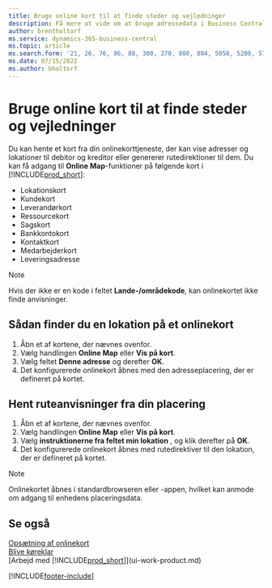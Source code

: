 ```yaml
---
title: Bruge online kort til at finde steder og vejledninger
description: Få mere at vide om at bruge adressedata i Business Central til at få et onlinekort med ruteanvisninger.
author: brentholtorf
ms.service: dynamics-365-business-central
ms.topic: article
ms.search.form: '21, 26, 76, 86, 88, 300, 370, 800, 804, 5050, 5200, 5703'
ms.date: 07/15/2022
ms.author: bholtorf
---
```

# <a name="use-online-maps-to-find-locations-and-directions"></a>Bruge online kort til at finde steder og vejledninger

Du kan hente et kort fra din onlinekorttjeneste, der kan vise adresser og lokationer til debitor og kreditor eller genererer rutedirektioner til dem. Du kan få adgang til **Online Map**-funktioner på følgende kort i [!INCLUDE[prod_short](includes/prod_short.md)]:

* Lokationskort
* Kundekort
* Leverandørkort
* Ressourcekort
* Sagskort
* Bankkontokort
* Kontaktkort
* Medarbejderkort
* Leveringsadresse

> [!NOTE]
> Hvis der ikke er en kode i feltet **Lande-/områdekode**, kan onlinekortet ikke finde anvisninger.

## <a name="find-a-location-in-an-online-map"></a>Sådan finder du en lokation på et onlinekort

1. Åbn et af kortene, der nævnes ovenfor.
2. Vælg handlingen **Online Map** eller **Vis på kort**.
3. Vælg feltet **Denne adresse** og derefter **OK**.
4. Det konfigurerede onlinekort åbnes med den adresseplacering, der er defineret på kortet.

## <a name="get-route-directions-from-your-location"></a>Hent ruteanvisninger fra din placering

1. Åbn et af kortene, der nævnes ovenfor.
2. Vælg handlingen **Online Map** eller **Vis på kort**.
3. Vælg **instruktionerne fra feltet min lokation** , og klik derefter på **OK**.
4. Det konfigurerede onlinekort åbnes med rutedirektiver til den lokation, der er defineret på kortet.

> [!NOTE]
> Onlinekortet åbnes i standardbrowseren eller -appen, hvilket kan anmode om adgang til enhedens placeringsdata.

## <a name="see-also"></a>Se også

[Opsætning af onlinekort](across-online-maps-setup.md)  
[Blive køreklar](ui-get-ready-business.md)  
[Arbejd med [!INCLUDE[prod_short](includes/prod_short.md)]](ui-work-product.md)  

[!INCLUDE[footer-include](includes/footer-banner.md)]
